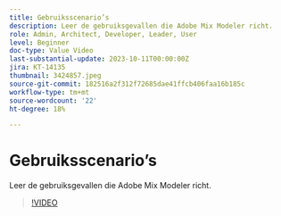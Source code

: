 ```yaml
---
title: Gebruiksscenario’s
description: Leer de gebruiksgevallen die Adobe Mix Modeler richt.
role: Admin, Architect, Developer, Leader, User
level: Beginner
doc-type: Value Video
last-substantial-update: 2023-10-11T00:00:00Z
jira: KT-14135
thumbnail: 3424857.jpeg
source-git-commit: 182516a2f312f72685dae41ffcb406faa16b185c
workflow-type: tm+mt
source-wordcount: '22'
ht-degree: 18%

---
```



# Gebruiksscenario’s

Leer de gebruiksgevallen die Adobe Mix Modeler richt.

>[!VIDEO](https://video.tv.adobe.com/v/3424857?learn=on)